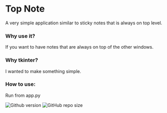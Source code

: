 # Top Note
A very simple application similar to sticky notes that is always on top level. 

### Why use it?
If you want to have notes that are always on top of the other windows.

### Why tkinter?
I wanted to make something simple.

### How to use:
Run from app.py

![Github version](https://img.shields.io/badge/version-1.0.0-darkblue?style=flat-square)
![GitHub repo size](https://img.shields.io/github/repo-size/Caramajau/TopNote?color=blue&style=flat-square)
